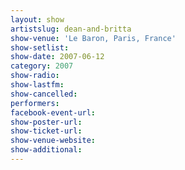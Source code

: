 ```yaml
---
layout: show
artistslug: dean-and-britta
show-venue: 'Le Baron, Paris, France'
show-setlist: 
show-date: 2007-06-12
category: 2007
show-radio: 
show-lastfm: 
show-cancelled: 
performers: 
facebook-event-url: 
show-poster-url: 
show-ticket-url: 
show-venue-website: 
show-additional: 
---
```


